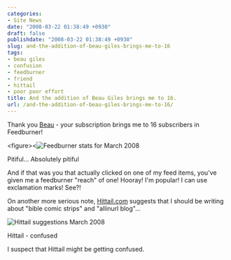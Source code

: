 ```yaml
---
categories:
- Site News
date: "2008-03-22 01:38:49 +0930"
draft: false
publishdate: "2008-03-22 01:38:49 +0930"
slug: and-the-addition-of-beau-giles-brings-me-to-16
tags:
- beau giles
- confusion
- feedburner
- friend
- hittail
- poor poor effort
title: And the addition of Beau Giles brings me to 16.
url: /and-the-addition-of-beau-giles-brings-me-to-16/
---
```

Thank you [Beau](http://beaugiles.net "Beau Giles") - your subscription
brings me to 16 subscribers in Feedburner!

&lt;figure&gt;&lt;![Feedburner stats for March
2008](//farm3.static.flickr.com/2089/2351268388_7799db19b1_o.png)

Pitiful... Absolutely pitiful

And if that was you that actually clicked on one of my feed items,
you've given me a feedburner "reach" of one! Hooray! I'm popular! I can
use exclamation marks! See?!

On another more serious note,
[Hittail.com](http://hittail.com "link to Hittail - suggestions and statistics for your blog")
suggests that I should be writing about "bible comic strips" and
"allinurl blog"...

![Hittail suggestions March
2008](//farm4.static.flickr.com/3103/2350448259_f047ef1e3f.jpg)

Hittail - confused

I suspect that Hittail might be getting confused.